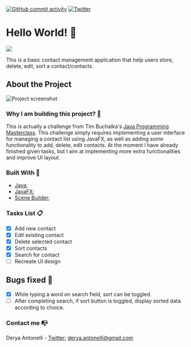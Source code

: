 [![GitHub commit activity](https://img.shields.io/github/commit-activity/w/D-Antonelli/Java-JavaFX-ContactList?color=green&style=plastic)]()
[![Twitter](https://img.shields.io/twitter/follow/antonelli_a.svg?style=social&label=@antonelli_a)](https://twitter.com/antonelli_a)
# Hello World! :raising_hand:
 <img src="https://media.giphy.com/media/qLeXLs6icdNYs/giphy.gif">
 
 This is a basic contact management application that help users store, delete, edit, sort a contact/contacts.
 
 ## About the Project 
 ![Project screenshot](https://media.giphy.com/media/QVP5oUK9KKcHCJyjeJ/giphy.gif)

 ### Why I am building this project? :thinking:
 This is actually a challenge from Tim Buchalka's [Java Programming Masterclass](https://www.udemy.com/course/java-the-complete-java-developer-course/). This challenge simply requires implementing a user interface for managing a contact list using JavaFX, as well as adding some functionality to add, delete, edit contacts. At the moment I have already finished given tasks, but I aim at implementing more extra functionalities and improve UI layout.
 ### Built With 🔨
 * [Java](https://www.oracle.com/java/technologies/);
 * [JavaFX](https://openjfx.io/);
 * [Scene Builder](https://gluonhq.com/products/scene-builder/);
 
 ### Tasks List :clipboard:
 - [x] Add new contact
 - [x] Edit existing contact
 - [x] Delete selected contact
 - [x] Sort contacts
 - [x] Search for contact
 - [ ] Recreate UI design
 
 ## Bugs fixed 🐛
 - [x] While typing a word on search field, sort can be toggled.
 - [ ] After completing search, if sort button is toggled, display sorted data according to choice. 
   
 ### Contact me 📭
 Derya Antonelli - [Twitter](https://twitter.com/antonelli_a); derya.antonelli@gmail.com
 
